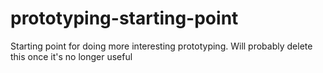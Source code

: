 # prototyping-starting-point
Starting point for doing more interesting prototyping. Will probably delete this once it's no longer useful
